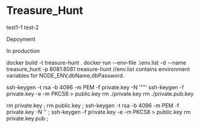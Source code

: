 # Treasure_Hunt

test1-1
test-2

Depoyment

In production

docker build -t treasure-hunt .
docker run --env-file .\env.list -d --name treasure_hunt -p 8081:8081 treasure-hunt
//env.list contains environment variables for NODE_ENV,dbName,dbPassword.

ssh-keygen -t rsa -b 4096 -m PEM -f private.key -N '""'
ssh-keygen -f private.key -e -m PKCS8 > public.key
rm ./private.key
rm ./private.pub.key


rm private.key ;
                                     rm public.key ;
                                     ssh-keygen -t rsa -b 4096 -m PEM -f private.key -N '' ;
                                     ssh-keygen -f private.key -e -m PKCS8 > public.key
                                     rm private.key.pub ;


